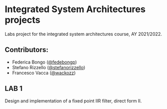 
# Integrated System Architectures projects
Labs project for the integrated system architectures course, AY 2021/2022.
## Contributors:
- Federica Bongo ([@fedebongp](https://github.com/fedebongo))
- Stefano Rizzello ([@stefanorizzello](https://github.com/stefanorizzello))
- Francesco Vacca ([@wackozz](https://github.com/wackozz))

## LAB 1
Design and implementation of a fixed point IIR filter, direct form II.
